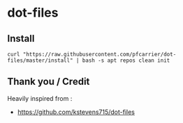 # dot-files

## Install
  ```
  curl "https://raw.githubusercontent.com/pfcarrier/dot-files/master/install" | bash -s apt repos clean init
  ```

## Thank you / Credit
Heavily inspired from :
* https://github.com/kstevens715/dot-files
